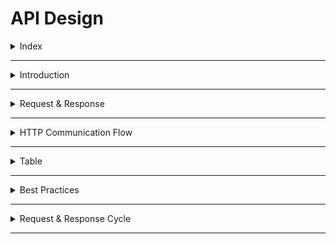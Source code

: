 # API Design

<details>
<summary>Index</summary>

## Index

- Introduction
- Request & Response
- HTTP Communication Flow
- Table
- Best Practices
- Request & Response Cycle
</details>

---

<details>
<summary>Introduction</summary>

## API

![API FLow](./Assets/01-api/API-Flow.jpg)

### API Request Flow

1. Request: The client sends data to the server through an API.
2. Authentication: The server checks who the user is and verifies their identity.
3. Authorization: The server checks if the user has permission to use the API.
4. Validation: If authorized, the server checks if the request data is correct.
5. Processing: The server processes the request and interacts with the database if needed.
6. Response :
   - Success: If everything goes well, the server sends a success response.
   - Error: If something fails, the server sends an error response.

## REST APIs

- REST APIs play an important role in ensuring smooth communication between the client and the server.
- You can think of the client as the frontend and the server as the backend.
- They don't talk directly. Instead, they use an API (Application Programming Interface) as a middleman to exchange information.
- Example: A food delivery app uses a restaurant API to get menu and price details and shows them on your screen.

### REST

- **REST** stands for **Representational State Transfer**.
- Using REST makes applications better by:
  - Scalability: Handling more users and data easily.
  - Reliability: Working smoothly and recovering from problems.
  - Maintainability: Making updates and changes simpler.
  - Flexibility: Supporting different devices (like web or mobile apps).

### REST API Principles

- Unique ID: Each resource should have a unique identifier (URL).
- Standard Methods: Use standard HTTP methods like GET, POST, PUT, and DELETE.
- JSON Format: Send requests and responses in JSON format.

</details>

---

<details>
<summary>Request & Response</summary>

## Request & Response

```mermaid
sequenceDiagram
    participant C as Client
    participant S as Server

    Note over C,S: HTTP Request
    C->>+S: GET /api/data HTTP/1.1
    Note over C,S: Request Headers
    Note over C: Host: example.com
    Note over C: Accept: application/json
    Note over C: User-Agent: Chrome/91.0
    Note over C: Authorization: Bearer token123

    Note over C,S: HTTP Response
    S-->>-C: HTTP/1.1 200 OK
    Note over C,S: Response Headers
    Note over S: Content-Type: application/json
    Note over S: Content-Length: 1234
    Note over S: Cache-Control: max-age=3600

    Note over C,S: Response Body
    S-->>C: {"data": "content"}
```

### Request

#### HTTP Request Structure:

1. Start line: Contains the HTTP method (GET, POST, etc.), URL path, and HTTP version
2. Headers: Key-value pairs providing metadata about the request
3. Body: Optional data sent with the request (common in POST/PUT methods)

#### Common Request Headers:

- Host: Domain name of the server
- Accept: Types of content the client can process
- Authorization: Credentials for authentication
- User-Agent: Client software information
- Content-Type: Format of request body

### Response

#### HTTP Response Structure:

1. Status line: Contains HTTP version, status code (200, 404, etc.), and status message
2. Headers: Metadata about the response
3. Body: The actual content being returned

#### Common Response Headers:

- Content-Type: Format of response body
- Content-Length: Size of response in bytes
- Cache-Control: Caching directives
- Set-Cookie: Session/state management
- Access-Control-Allow-Origin: CORS settings

</details>

---

<details>
<summary>HTTP Communication Flow</summary>

## HTTP Communication Flow

```mermaid
graph TD
    subgraph Client Actions
    A[Client] --> B{HTTP Method}
    B -->|GET| C[Read Data]
    B -->|POST| D[Create Data]
    B -->|PUT| E[Update Data]
    B -->|DELETE| F[Remove Data]
    B -->|PATCH| G[Partial Update]
    end

    subgraph Request Headers
    H[Common Headers]
    H -->|Authentication| I[Bearer Token/Basic Auth]
    H -->|Content Type| J[application/json, form-data]
    H -->|Accept| K[Expected Response Type]
    H -->|Cache Control| L[Cache Directives]
    end

    subgraph Server Response
    M[Status Codes]
    M -->|2XX| N[Success]
    N -->|200| N1[OK]
    N -->|201| N2[Created]
    N -->|204| N3[No Content]

    M -->|4XX| O[Client Error]
    O -->|400| O1[Bad Request]
    O -->|401| O2[Unauthorized]
    O -->|403| O3[Forbidden]
    O -->|404| O4[Not Found]

    M -->|5XX| P[Server Error]
    P -->|500| P1[Internal Server Error]
    P -->|502| P2[Bad Gateway]
    P -->|503| P3[Service Unavailable]
    end

    subgraph Authentication Flow
    Q[Authentication Types]
    Q -->|Session Based| R[Cookie/Session ID]
    Q -->|Token Based| S[JWT/OAuth]
    Q -->|API Key| T[Custom Header/Query Param]
    end
```

### HTTP Methods (CRUD Operations):

- GET: Retrieve data
- POST: Create new resources
- PUT: Update entire resources
- DELETE: Remove resources
- PATCH: Partial resource updates
- HEAD: Get headers only
- OPTIONS: Get supported methods

![HEAD](./Assets/02-http-methods/01-head.png)
![OPTIONS](./Assets/02-http-methods/02-options.png)

### Status Code Categories:

- 1xx: Informational responses
- 2xx: Successful operations
- 3xx: Redirection
- 4xx: Client-side errors
- 5xx: Server-side errors

### Authentication Methods:

- Basic Auth: Base64 encoded username:password
- Bearer Token: JWT or OAuth tokens
- Session-based: Cookie-based authentication
- OAuth 2.0: Token-based authorization framework

</details>

---

<details>
<summary>Table</summary>

## Table

# HTTP Request Properties

## Request Line Components

| Component    | Description                           | Examples                                     |
| ------------ | ------------------------------------- | -------------------------------------------- |
| Method       | Defines the operation to be performed | GET, POST, PUT, DELETE, PATCH, HEAD, OPTIONS |
| URI          | Resource identifier                   | /api/users, /products/123, /auth/login       |
| HTTP Version | Protocol version being used           | HTTP/1.1, HTTP/2, HTTP/3                     |

## Common Request Headers

| Header          | Purpose                    | Example Value                 |
| --------------- | -------------------------- | ----------------------------- |
| Accept          | Acceptable content types   | application/json, text/html   |
| Authorization   | Authentication credentials | Bearer eyJhbGc...             |
| Content-Type    | Format of request body     | application/json              |
| User-Agent      | Client software info       | Mozilla/5.0 (Windows NT 10.0) |
| Host            | Domain name of server      | api.example.com               |
| Cookie          | Client-side data           | sessionId=abc123; user=john   |
| Accept-Encoding | Supported compressions     | gzip, deflate, br             |
| Cache-Control   | Caching directives         | no-cache, max-age=3600        |
| If-Match        | Conditional request        | "33a64df551425fcc55e4"        |
| Origin          | Request origin for CORS    | https://example.com           |

## Request Body Formats

| Format     | Content-Type                      | Usage             |
| ---------- | --------------------------------- | ----------------- |
| JSON       | application/json                  | API data exchange |
| Form Data  | application/x-www-form-urlencoded | Form submissions  |
| Multipart  | multipart/form-data               | File uploads      |
| XML        | application/xml                   | Legacy systems    |
| Plain Text | text/plain                        | Simple data       |

# HTTP Response Properties

## Status Line Components

| Component    | Description           | Examples      |
| ------------ | --------------------- | ------------- |
| HTTP Version | Protocol version      | HTTP/1.1      |
| Status Code  | Response status       | 200, 404, 500 |
| Status Text  | Human-readable status | OK, Not Found |

## Status Code Categories

| Category      | Range   | Meaning                        |
| ------------- | ------- | ------------------------------ |
| Informational | 100-199 | Request received, processing   |
| Success       | 200-299 | Request successfully processed |
| Redirection   | 300-399 | Further action needed          |
| Client Error  | 400-499 | Client-side error              |
| Server Error  | 500-599 | Server-side error              |

## Common Response Headers

| Header                      | Purpose                | Example Value          |
| --------------------------- | ---------------------- | ---------------------- |
| Content-Type                | Response format        | application/json       |
| Content-Length              | Response size in bytes | 1234                   |
| Cache-Control               | Caching instructions   | public, max-age=3600   |
| Set-Cookie                  | Set client-side data   | sessionId=xyz789       |
| Access-Control-Allow-Origin | CORS permissions       | \*                     |
| ETag                        | Resource version       | "33a64df551425fcc55e4" |
| Location                    | Redirect URL           | /api/users/123         |
| X-RateLimit-Limit           | Rate limit max         | 100                    |
| X-RateLimit-Remaining       | Rate limit remaining   | 99                     |
| WWW-Authenticate            | Auth challenge         | Basic realm="login"    |

## Common Response Status Codes

| Code | Message               | Usage                  |
| ---- | --------------------- | ---------------------- |
| 200  | OK                    | Successful GET/POST    |
| 201  | Created               | Resource created       |
| 204  | No Content            | Successful delete      |
| 301  | Moved Permanently     | Permanent redirect     |
| 400  | Bad Request           | Invalid syntax         |
| 401  | Unauthorized          | Authentication needed  |
| 403  | Forbidden             | No permission          |
| 404  | Not Found             | Resource doesn't exist |
| 429  | Too Many Requests     | Rate limit exceeded    |
| 500  | Internal Server Error | Server error           |
| 503  | Service Unavailable   | Server temporary down  |

## Security Headers

| Header                    | Purpose                 | Example Value      |
| ------------------------- | ----------------------- | ------------------ |
| Content-Security-Policy   | Resource loading policy | default-src 'self' |
| X-XSS-Protection          | XSS prevention          | 1; mode=block      |
| X-Frame-Options           | Frame embedding control | DENY               |
| Strict-Transport-Security | HTTPS enforcement       | max-age=31536000   |
| X-Content-Type-Options    | MIME type adherence     | nosniff            |

## Example Response Body Formats

| Format              | Structure                              | Usage           |
| ------------------- | -------------------------------------- | --------------- |
| Success Response    | `{"data": {...}, "status": "success"}` | Data retrieval  |
| Error Response      | `{"error": "message", "code": 400}`    | Error handling  |
| Validation Error    | `{"errors": {"field": ["message"]}}`   | Form validation |
| Collection Response | `{"items": [...], "total": 100}`       | List retrieval  |
| File Response       | Binary data                            | File download   |

</details>

---

<details>
<summary>Best Practices</summary>

## Best Practices

1. Use Nouns for Resources

   - Correct: /users, /orders
   - Incorrect: /getUsers, /createOrder

2. Use HTTP Methods Appropriately
   - GET: Retrieve data
   - POST: Create a new resource
   - PUT: Update a resource
   - DELETE: Delete a resource
   - PATCH: Partially update a resource
3. Use Plural Nouns
   - Correct: /books, /users
   - Incorrect: /book, /user
4. Use Logical Resource Nesting
   - Correct: /users/{userId}/orders
   - Incorrect: /ordersByUser/{userId}
5. Use HTTP Status Codes
   - 200 OK: Successful GET, PUT, PATCH, DELETE
   - 201 Created: Successful POST
   - 204 No Content: Successful DELETE (no response body)
   - 400 Bad Request: Invalid data in request
   - 401 Unauthorized: Authentication failure
   - 403 Forbidden: Authorization failure
   - 404 Not Found: Resource not found
   - 500 Internal Server Error: Server error
6. Use Query Parameters for Filtering, Sorting, and Pagination
   - Filtering: /users?role=admin
   - Sorting: /users?sort=createdAt
   - Pagination: /users?page=2&limit=10
7. ## Consistent and Meaningful Error Responses

```js
{
  "error": "Resource not found",
  "details": "The user with ID 123 does not exist."
   }
```

8. Version Your API
   - Include a version number in your URL:
   - /v1/users
   - /v2/users
   - Example: /api/v1/users

</details>

---

<details>
<summary>Request & Response Cycle</summary>

## Request & Response Cycle

The **request-response cycle** is the process that happens when a client (e.g., browser or mobile app) sends a request to a server (where the website or app data is hosted), and the server responds with the requested data.

```html

```

### Request Flow

```mermaid
graph TD
    Client -->|Sends HTTP Request| Server
```

#### Example HTTP Request:

```http
GET /home HTTP/1.1
Host: www.example.com
User-Agent: Chrome/91.0
Accept: text/html
```

- **GET**: The HTTP method, requesting the `/home` resource.
- **Host**: The server's address (`www.example.com`).
- **User-Agent**: The client software making the request (e.g., Chrome).
- **Accept**: The type of content the client expects, in this case, `text/html`.

### Response Flow

```mermaid
graph TD
    Server -->|Sends HTTP Response| Client
```

#### Example HTTP Response:

```http
HTTP/1.1 200 OK
Content-Type: text/html
Content-Length: 1024

<html>
    <body>
        <h1>Welcome to Example!</h1>
    </body>
</html>
```

- **HTTP/1.1 200 OK**: The HTTP version and the status code indicating the request was successful.
- **Content-Type**: The type of data being returned (`text/html`).
- **Content-Length**: The size of the response body in bytes (1024 bytes).
- The **body** contains the actual content, in this case, an HTML page.

### Full Request-Response Example

```mermaid
sequenceDiagram
    participant C as Client (Browser)
    participant S as Server

    Note over C,S: Client sends an HTTP Request
    C->>S: GET /home HTTP/1.1
    Note over S: Server processes the request
    S-->>C: HTTP/1.1 200 OK
    Note over S: Server sends back the HTML content
    S-->>C: <html><body><h1>Welcome to Example!</h1></body></html>
```

- The **client** sends a **GET** request for the `/home` resource.
- The **server** processes the request and responds with a **200 OK** status and HTML content.

### Summary of Key Terms

- **HTTP Request**: A message from the client asking the server for data or to perform an action (e.g., GET, POST).
- **HTTP Response**: A message from the server, containing the result of the request or the requested data.
- **Status Codes**: Indicate the result of the request. Common ones include:
  - **200 OK**: Request succeeded.
  - **404 Not Found**: The requested resource doesn't exist.
  - **500 Internal Server Error**: Server encountered an error.
- **Headers**: Metadata sent along with requests and responses (e.g., content type, length, authentication).
- **Body**: The actual content being transferred (e.g., HTML, JSON, images).

</details>

---
